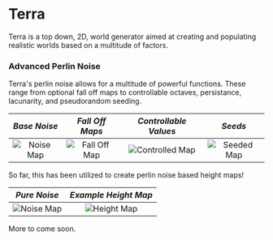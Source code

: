 # Terra

Terra is a top down, 2D, world generator aimed at creating and populating realistic worlds based on a multitude of factors.

### Advanced Perlin Noise
Terra's perlin noise allows for a multitude of powerful functions. These range from optional fall off maps to controllable octaves, persistance, lacunarity, and pseudorandom seeding.


|               *Base Noise*               |             *Fall Off Maps*              |          *Controllable Values*           |                 *Seeds*                  |
| :--------------------------------------: | :--------------------------------------: | :--------------------------------------: | :--------------------------------------: |
| ![Noise Map](http://i.imgur.com/eGgUwjO.png "Perlin noise input") | ![Fall Off Map](http://i.imgur.com/dofrsw8.png "Fall off map") | ![Controlled Map](http://i.imgur.com/pp1DD60.png "Controlled noise") | ![Seeded Map](http://i.imgur.com/GrxPJ8T.png "Different seed, same noise") |



So far, this has been utilized to create perlin noise based height maps!



|               *Pure Noise*               |           *Example Height Map*           |
| :--------------------------------------: | :--------------------------------------: |
| ![Noise Map](http://i.imgur.com/Gqf4HwM.png "Perlin noise input") | ![Height Map](http://i.imgur.com/u2VYSgC.png "Example height map") |



More to come soon.
